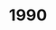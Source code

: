 ---
title: '1990'
countries:
- country: AUS
  indice: 0.3953893794492399
- country: AUT
  indice: 0.3322780629736327
- country: DNK
  indice: 0.3839042192956322
- country: FIN
  indice: 0.32997394714596534
- country: FRA
  indice: 0.39802454986539365
- country: ITA
  indice: 0.3567866529465079
- country: KOR
  indice: 0.28460102524749725
- country: NLD
  indice: 0.37632738401662447
- country: NZL
  indice: 0.38204948950979123
- country: NOR
  indice: 0.36061288320204127
- country: SWE
  indice: 0.36059047547483947
- country: CHE
  indice: 0.2067804494114984
- country: GBR
  indice: 0.41042614721384196
- country: CHN
  indice: 0.22386807824125707
---